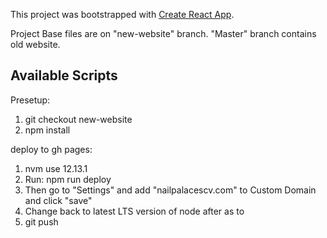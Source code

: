 This project was bootstrapped with [Create React App](https://github.com/facebook/create-react-app).

Project Base files are on "new-website" branch.
"Master" branch contains old website.

## Available Scripts

Presetup:

1. git checkout new-website
2. npm install

deploy to gh pages:

1. nvm use 12.13.1
2. Run: npm run deploy
3. Then go to "Settings" and add "nailpalacescv.com" to Custom Domain and click "save"
4. Change back to latest LTS version of node after as to
5. git push
